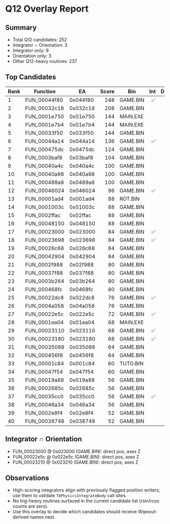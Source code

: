 # Q12 Overlay Report

## Summary

- Total Q12 candidates: 252
- Integrator ∩ Orientation: 3
- Integrator only: 9
- Orientation only: 3
- Other Q12-heavy routines: 237

## Top Candidates

| Rank | Function | EA | Score | Bin | Int | DirPos | Ori | Axes | Pxyz | Ang | BD | BS | Spd | rsin | rcos | sar |
| --- | --- | --- | ---: | --- | ---: | ---: | ---: | --- | ---: | ---: | ---: | ---: | ---: | ---: | ---: | ---: |
| 1 | FUN_00044f80 | 0x044f80 | 248 | GAME.BIN | ✅ |  |  | Z | 20 | 16 | 24 | 104 | 32 | 0 | 0 | 0 |
| 2 | FUN_00032c18 | 0x032c18 | 208 | GAME.BIN |  |  |  | - | 4 | 8 | 0 | 0 | 0 | 0 | 0 | 0 |
| 3 | FUN_0001e750 | 0x01e750 | 144 | MAIN.EXE |  |  |  | - | 16 | 24 | 0 | 0 | 0 | 0 | 0 | 0 |
| 4 | FUN_0001e7b4 | 0x01e7b4 | 144 | MAIN.EXE |  |  |  | - | 16 | 24 | 0 | 0 | 0 | 0 | 0 | 0 |
| 5 | FUN_00033f50 | 0x033f50 | 144 | GAME.BIN |  |  |  | - | 0 | 24 | 0 | 0 | 0 | 0 | 0 | 0 |
| 6 | FUN_00044a14 | 0x044a14 | 136 | GAME.BIN | ✅ |  |  | Z | 12 | 12 | 92 | 24 | 28 | 0 | 0 | 0 |
| 7 | FUN_000475dc | 0x0475dc | 124 | GAME.BIN |  |  | ✅ | - | 24 | 0 | 16 | 96 | 16 | 0 | 0 | 0 |
| 8 | FUN_0003baf8 | 0x03baf8 | 104 | GAME.BIN |  |  |  | - | 0 | 28 | 60 | 0 | 0 | 0 | 0 | 0 |
| 9 | FUN_00040a4c | 0x040a4c | 100 | GAME.BIN |  |  |  | - | 12 | 16 | 0 | 20 | 0 | 0 | 0 | 0 |
| 10 | FUN_00040a98 | 0x040a98 | 100 | GAME.BIN |  |  |  | - | 12 | 16 | 0 | 20 | 0 | 0 | 0 | 0 |
| 11 | FUN_000489a8 | 0x0489a8 | 100 | GAME.BIN |  |  |  | - | 8 | 0 | 20 | 32 | 4 | 0 | 0 | 0 |
| 12 | FUN_00046024 | 0x046024 | 96 | GAME.BIN | ✅ |  |  | Z | 12 | 40 | 24 | 48 | 8 | 0 | 0 | 0 |
| 13 | FUN_00001ad4 | 0x001ad4 | 88 | ROT.BIN |  |  | ✅ | - | 0 | 0 | 0 | 0 | 0 | 0 | 0 | 0 |
| 14 | FUN_0001003c | 0x01003c | 88 | GAME.BIN |  |  |  | - | 0 | 0 | 0 | 0 | 0 | 0 | 0 | 0 |
| 15 | FUN_0002ffac | 0x02ffac | 88 | GAME.BIN |  |  |  | - | 24 | 44 | 4 | 0 | 0 | 0 | 0 | 0 |
| 16 | FUN_00048150 | 0x048150 | 88 | GAME.BIN |  |  |  | - | 20 | 0 | 4 | 44 | 0 | 0 | 0 | 0 |
| 17 | FUN_00023000 | 0x023000 | 84 | GAME.BIN | ✅ | ✅ | ✅ | Z | 32 | 0 | 32 | 0 | 0 | 0 | 0 | 0 |
| 18 | FUN_00023698 | 0x023698 | 84 | GAME.BIN | ✅ |  |  | Z | 16 | 0 | 4 | 0 | 0 | 0 | 0 | 0 |
| 19 | FUN_00026c68 | 0x026c68 | 84 | GAME.BIN |  |  |  | - | 0 | 0 | 32 | 0 | 0 | 0 | 0 | 0 |
| 20 | FUN_00042904 | 0x042904 | 84 | GAME.BIN |  |  |  | - | 4 | 8 | 0 | 0 | 0 | 0 | 0 | 0 |
| 21 | FUN_0002f988 | 0x02f988 | 80 | GAME.BIN |  |  |  | - | 24 | 48 | 0 | 0 | 0 | 0 | 0 | 0 |
| 22 | FUN_00037f88 | 0x037f88 | 80 | GAME.BIN |  |  |  | - | 0 | 8 | 0 | 0 | 0 | 0 | 0 | 0 |
| 23 | FUN_0003b264 | 0x03b264 | 80 | GAME.BIN |  |  |  | - | 8 | 0 | 16 | 72 | 0 | 0 | 0 | 0 |
| 24 | FUN_000468fc | 0x0468fc | 80 | GAME.BIN |  |  |  | - | 0 | 0 | 0 | 0 | 0 | 0 | 0 | 0 |
| 25 | FUN_00022dc8 | 0x022dc8 | 76 | GAME.BIN | ✅ | ✅ |  | Z | 40 | 8 | 32 | 0 | 0 | 0 | 0 | 0 |
| 26 | FUN_0004a058 | 0x04a058 | 76 | GAME.BIN |  |  |  | - | 4 | 0 | 24 | 12 | 16 | 0 | 0 | 0 |
| 27 | FUN_00022e5c | 0x022e5c | 72 | GAME.BIN | ✅ | ✅ | ✅ | Z | 48 | 0 | 32 | 0 | 0 | 0 | 0 | 0 |
| 28 | FUN_0001ea04 | 0x01ea04 | 68 | MAIN.EXE |  |  |  | - | 16 | 24 | 0 | 0 | 0 | 0 | 0 | 0 |
| 29 | FUN_00023110 | 0x023110 | 68 | GAME.BIN | ✅ | ✅ |  | Z | 32 | 0 | 16 | 0 | 0 | 0 | 0 | 0 |
| 30 | FUN_00023180 | 0x023180 | 68 | GAME.BIN | ✅ | ✅ |  | Z | 32 | 0 | 8 | 0 | 0 | 0 | 0 | 0 |
| 31 | FUN_00035088 | 0x035088 | 64 | GAME.BIN |  |  |  | - | 0 | 4 | 20 | 0 | 4 | 0 | 0 | 0 |
| 32 | FUN_000456f8 | 0x0456f8 | 64 | GAME.BIN |  |  |  | - | 0 | 0 | 0 | 0 | 0 | 0 | 0 | 0 |
| 33 | FUN_00001c84 | 0x001c84 | 60 | TUTO.BIN |  |  |  | - | 68 | 4 | 0 | 0 | 0 | 0 | 0 | 0 |
| 34 | FUN_00047f54 | 0x047f54 | 60 | GAME.BIN |  |  |  | - | 4 | 0 | 0 | 12 | 4 | 0 | 0 | 0 |
| 35 | FUN_00019a88 | 0x019a88 | 56 | GAME.BIN |  |  |  | - | 4 | 12 | 0 | 0 | 0 | 0 | 0 | 0 |
| 36 | FUN_0002685c | 0x02685c | 56 | GAME.BIN |  |  |  | - | 12 | 0 | 0 | 0 | 0 | 0 | 0 | 0 |
| 37 | FUN_00035cc0 | 0x035cc0 | 56 | GAME.BIN | ✅ |  |  | Z | 32 | 4 | 48 | 0 | 12 | 0 | 0 | 0 |
| 38 | FUN_00046a34 | 0x046a34 | 56 | GAME.BIN |  |  |  | - | 28 | 20 | 4 | 8 | 0 | 0 | 0 | 0 |
| 39 | FUN_0002e8f4 | 0x02e8f4 | 52 | GAME.BIN |  |  |  | - | 12 | 8 | 8 | 0 | 4 | 0 | 0 | 0 |
| 40 | FUN_00038748 | 0x038748 | 52 | GAME.BIN |  |  |  | - | 0 | 12 | 56 | 0 | 0 | 0 | 0 | 0 |

## Integrator ∩ Orientation

- FUN_00023000 @ 0x023000 (GAME.BIN): direct pos, axes Z
- FUN_00022e5c @ 0x022e5c (GAME.BIN): direct pos, axes Z
- FUN_00023210 @ 0x023210 (GAME.BIN): direct pos, axes Z

## Observations

- High-scoring integrators align with previously flagged position writers; use them to validate `TbPhysicsIntegrateBody` call sites.
- No trig-heavy routines surfaced in the current candidate list (rsin/rcos counts are zero).
- Use this overlay to decide which candidates should receive Wipeout-derived names next.
